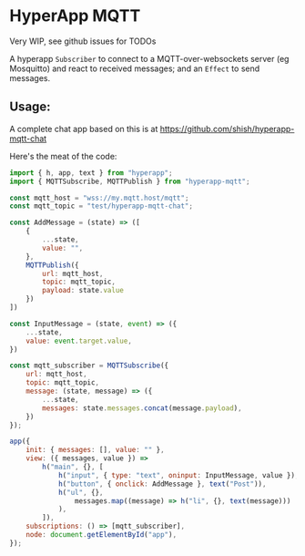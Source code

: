 HyperApp MQTT
=============

Very WIP, see github issues for TODOs

A hyperapp `Subscriber` to connect to a MQTT-over-websockets server
(eg Mosquitto) and react to received messages; and an `Effect` to
send messages.

Usage:
------
A complete chat app based on this is at https://github.com/shish/hyperapp-mqtt-chat

Here's the meat of the code:

```js
import { h, app, text } from "hyperapp";
import { MQTTSubscribe, MQTTPublish } from "hyperapp-mqtt";

const mqtt_host = "wss://my.mqtt.host/mqtt";
const mqtt_topic = "test/hyperapp-mqtt-chat";

const AddMessage = (state) => ([
    {
        ...state,
        value: "",
    },
    MQTTPublish({
        url: mqtt_host,
        topic: mqtt_topic,
        payload: state.value
    })
])

const InputMessage = (state, event) => ({
    ...state,
    value: event.target.value,
})

const mqtt_subscriber = MQTTSubscribe({
    url: mqtt_host,
    topic: mqtt_topic,
    message: (state, message) => ({
        ...state,
        messages: state.messages.concat(message.payload),
    })
});

app({
    init: { messages: [], value: "" },
    view: ({ messages, value }) =>
        h("main", {}, [
            h("input", { type: "text", oninput: InputMessage, value }),
            h("button", { onclick: AddMessage }, text("Post")),
            h("ul", {},
                messages.map((message) => h("li", {}, text(message)))
            ),
        ]),
    subscriptions: () => [mqtt_subscriber],
    node: document.getElementById("app"),
});
```
